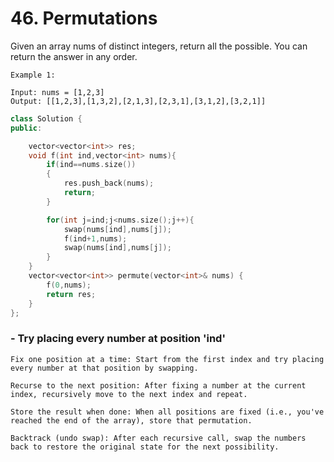 # 46. Permutations

Given an array nums of distinct integers, return all the possible.
You can return the answer in any order.
```
Example 1:

Input: nums = [1,2,3]
Output: [[1,2,3],[1,3,2],[2,1,3],[2,3,1],[3,1,2],[3,2,1]]
```

```cpp
class Solution {
public:

    vector<vector<int>> res;
    void f(int ind,vector<int> nums){
        if(ind==nums.size())
        {
            res.push_back(nums);
            return;
        }

        for(int j=ind;j<nums.size();j++){
            swap(nums[ind],nums[j]);
            f(ind+1,nums);
            swap(nums[ind],nums[j]);
        }
    }
    vector<vector<int>> permute(vector<int>& nums) {
        f(0,nums);
        return res;
    }
};
```

### - Try placing every number at position 'ind' 

```
Fix one position at a time: Start from the first index and try placing every number at that position by swapping.

Recurse to the next position: After fixing a number at the current index, recursively move to the next index and repeat.

Store the result when done: When all positions are fixed (i.e., you've reached the end of the array), store that permutation.

Backtrack (undo swap): After each recursive call, swap the numbers back to restore the original state for the next possibility.
```

